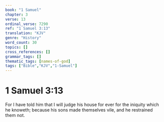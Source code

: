 ```yaml
---
book: "1 Samuel"
chapter: 3
verse: 13
ordinal_verse: 7290
ref: "1 Samuel 3:13"
translation: "KJV"
genre: "History"
word_count: 30
topics: []
cross_references: []
grammar_tags: []
thematic_tags: [names-of-god]
tags: ["Bible","KJV","1-Samuel"]
---
```


# 1 Samuel 3:13

For I have told him that I will judge his house for ever for the iniquity which he knoweth; because his sons made themselves vile, and he restrained them not.
